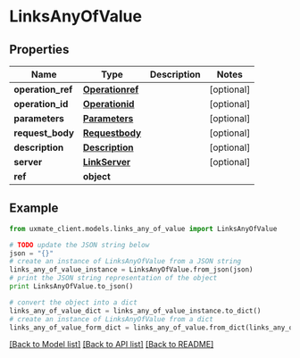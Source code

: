 # LinksAnyOfValue


## Properties
Name | Type | Description | Notes
------------ | ------------- | ------------- | -------------
**operation_ref** | [**Operationref**](Operationref.md) |  | [optional] 
**operation_id** | [**Operationid**](Operationid.md) |  | [optional] 
**parameters** | [**Parameters**](Parameters.md) |  | [optional] 
**request_body** | [**Requestbody**](Requestbody.md) |  | [optional] 
**description** | [**Description**](Description.md) |  | [optional] 
**server** | [**LinkServer**](LinkServer.md) |  | [optional] 
**ref** | **object** |  | 

## Example

```python
from uxmate_client.models.links_any_of_value import LinksAnyOfValue

# TODO update the JSON string below
json = "{}"
# create an instance of LinksAnyOfValue from a JSON string
links_any_of_value_instance = LinksAnyOfValue.from_json(json)
# print the JSON string representation of the object
print LinksAnyOfValue.to_json()

# convert the object into a dict
links_any_of_value_dict = links_any_of_value_instance.to_dict()
# create an instance of LinksAnyOfValue from a dict
links_any_of_value_form_dict = links_any_of_value.from_dict(links_any_of_value_dict)
```
[[Back to Model list]](../README.md#documentation-for-models) [[Back to API list]](../README.md#documentation-for-api-endpoints) [[Back to README]](../README.md)



